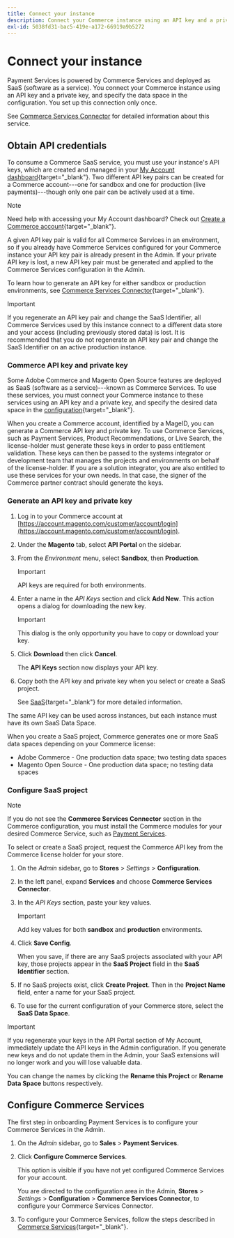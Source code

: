```yaml
---
title: Connect your instance
description: Connect your Commerce instance using an API key and a private key, and specify the data space in the configuration.
exl-id: 5038fd31-bac5-419e-a172-66919a9b5272
---
```

# Connect your instance

Payment Services is powered by Commerce Services and deployed as SaaS (software as a service). You connect your Commerce instance using an API key and a private key, and specify the data space in the configuration. You set up this connection only once.

See [Commerce Services Connector](https://docs.magento.com/user-guide/system/saas.html) for detailed information about this service. 

## Obtain API credentials

To consume a Commerce SaaS service, you must use your instance's API keys, which are created and managed in your [My Account dashboard](https://account.magento.com/customer/account/login){target="_blank"}. Two different API key pairs can be created for a Commerce account---one for sandbox and one for production (live payments)---though only one pair can be actively used at a time.

>[!NOTE]
>
>Need help with accessing your My Account dashboard? Check out [Create a Commerce account](https://docs.magento.com/user-guide/magento/magento-account-create.html){target="_blank"}.

A given API key pair is valid for all Commerce Services in an environment, so if you already have Commerce Services configured for your Commerce instance your API key pair is already present in the Admin. If your private API key is lost, a new API key pair must be generated and applied to the Commerce Services configuration in the Admin.

To learn how to generate an API key for either sandbox or production environments, see [Commerce Services Connector](https://docs.magento.com/user-guide/system/saas.html){target="_blank"}.

>[!IMPORTANT]
>
>If you regenerate an API key pair and change the SaaS Identifier, all Commerce Services used by this instance connect to a different data store and your access (including previously stored data) is lost. It is recommended that you do not regenerate an API key pair and change the SaaS Identifier on an active production instance.

### Commerce API key and private key

Some Adobe Commerce and Magento Open Source features are deployed as SaaS (software as a service)---known as Commerce Services. To use these services, you must connect your Commerce instance to these services using an API key and a private key, and specify the desired data space in the [configuration](https://docs.magento.com/user-guide/configuration/services/saas.html){target="_blank"}.

When you create a Commerce account, identified by a MageID, you can generate a Commerce API key and private key. To use Commerce Services, such as Payment Services, Product Recommendations, or Live Search, the license-holder must generate these keys in order to pass entitlement validation. These keys can then be passed to the systems integrator or development team that manages the projects and environments on behalf of the license-holder. If you are a solution integrator, you are also entitled to use these services for your own needs. In that case, the signer of the Commerce partner contract should generate the keys.

### Generate an API key and private key

1. Log in to your Commerce account at [https://account.magento.com/customer/account/login](https://account.magento.com/customer/account/login).
1. Under the **Magento** tab, select **API Portal** on the sidebar.
1. From the _Environment_ menu, select **Sandbox**, then **Production**.

   >[!IMPORTANT]
   >
   >API keys are required for both environments.

1. Enter a name in the _API Keys_ section and click **Add New**. This action opens a dialog for downloading the new key.

   >[!IMPORTANT]
   >
   >This dialog is the only opportunity you have to copy or download your key.

1. Click **Download** then click **Cancel**.

   The **API Keys** section now displays your API key.
   
1. Copy both the API key and private key when you select or create a SaaS project.

   See [SaaS](https://docs.magento.com/user-guide/system/saas.html){target="_blank"} for more detailed information.

The same API key can be used across instances, but each instance must have its own SaaS Data Space.

When you create a SaaS project, Commerce generates one or more SaaS data spaces depending on your Commerce license:

* Adobe Commerce - One production data space; two testing data spaces
* Magento Open Source - One production data space; no testing data spaces

### Configure SaaS project

>[!NOTE]
>
>If you do not see the **Commerce Services Connector** section in the Commerce configuration, you must install the Commerce modules for your desired Commerce Service, such as [Payment Services](install.md).

To select or create a SaaS project, request the Commerce API key from the Commerce license holder for your store.

1. On the _Admin_ sidebar, go to **Stores** > _Settings_ > **Configuration**.
1. In the left panel, expand **Services** and choose **Commerce Services Connector**.
1. In the _API Keys_ section, paste your key values.

   >[!IMPORTANT]
   >
   >Add key values for both **sandbox** and **production** environments.

1. Click **Save Config**.

   When you save, if there are any SaaS projects associated with your API key, those projects appear in the **SaaS Project** field in the **SaaS Identifier** section.

1. If no SaaS projects exist, click **Create Project**. Then in the **Project Name** field, enter a name for your SaaS project.
1. To use for the current configuration of your Commerce store, select the **SaaS Data Space**.

>[!IMPORTANT]
>
>If you regenerate your keys in the API Portal section of My Account, immediately update the API keys in the Admin configuration. If you generate new keys and do not update them in the Admin, your SaaS extensions will no longer work and you will lose valuable data.

You can change the names by clicking the **Rename this Project** or **Rename Data Space** buttons respectively.

## Configure Commerce Services

The first step in onboarding Payment Services is to configure your Commerce Services in the Admin.

1. On the _Admin_ sidebar, go to **Sales** > **Payment Services**.
1. Click **Configure Commerce Services**.

   This option is visible if you have not yet configured Commerce Services for your account.

   You are directed to the configuration area in the Admin, **Stores** > _Settings_ > **Configuration** > **Commerce Services Connector**, to configure your Commerce Services Connector.

1. To configure your Commerce Services, follow the steps described in [Commerce Services](https://docs.magento.com/user-guide/system/saas.html#createsaasenv){target="_blank"}.

